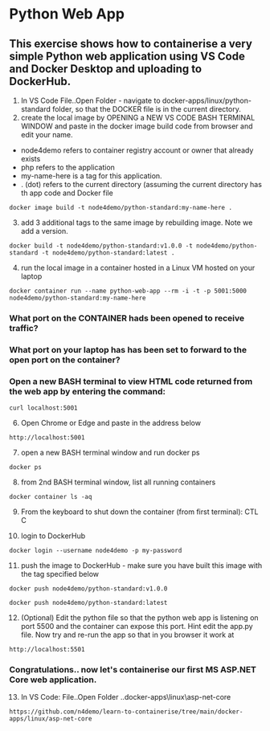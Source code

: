 # Python Web App
## This exercise shows how to containerise a very simple Python web application using VS Code and Docker Desktop and uploading to DockerHub. 

1. In VS Code File..Open Folder - navigate to docker-apps/linux/python-standard folder, so that the DOCKER file is in the current directory. 
2. create the local image by OPENING a NEW VS CODE BASH TERMINAL WINDOW and paste in the docker image build code from browser and edit your name.

- node4demo refers to container registry account or owner that already exists
- php refers to the application 
- my-name-here is a tag for this application. 
- . (dot) refers to the current directory (assuming the current directory has th app code and Docker file

```
docker image build -t node4demo/python-standard:my-name-here .
```

3. add 3 additional tags to the same image by rebuilding image. Note we add a version.

```
docker build -t node4demo/python-standard:v1.0.0 -t node4demo/python-standard -t node4demo/python-standard:latest .
```

4. run the local image in a container hosted in a Linux VM hosted on your laptop

```
docker container run --name python-web-app --rm -i -t -p 5001:5000 node4demo/python-standard:my-name-here
```

### What port on the CONTAINER hads been opened to receive traffic?

### What port on your laptop has has been set to forward to the open port on the container?

### Open a new BASH terminal to view HTML code returned from the web app by entering the command:

```
curl localhost:5001
```

6. Open Chrome or Edge and paste in the address below

```
http://localhost:5001
```

7. open a new BASH terminal window and run docker ps

```
docker ps
```

8. from 2nd BASH terminal window, list all running containers

```
docker container ls -aq
```

9. From the keyboard to shut down the container (from first terminal): CTL C 

10. login to DockerHub

```
docker login --username node4demo -p my-password
```

11. push the image to DockerHub - make sure you have built this image with the tag specified below

```
docker push node4demo/python-standard:v1.0.0
```

```
docker push node4demo/python-standard:latest
```

12. (Optional) Edit the python file so that the python web app is listening on port 5500 and the container can expose this port. Hint edit the app.py file. Now try and re-run the app so that in you browser it work at 

```
http://localhost:5501
```

### Congratulations.. now let's containerise our first MS ASP.NET Core web application.

13. In VS Code: File..Open Folder ..docker-apps\linux\asp-net-core

```
https://github.com/n4demo/learn-to-containerise/tree/main/docker-apps/linux/asp-net-core
```